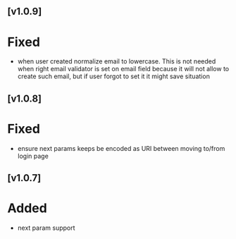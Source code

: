 ## [v1.0.9]

# Fixed
- when user created normalize email to lowercase. This is not needed when right email validator is set on email field because
it will not allow to create such email, but if user forgot to set it it might save situation 

## [v1.0.8]

# Fixed
- ensure next params keeps be encoded as URI between moving to/from login page

## [v1.0.7]

# Added
- next param support